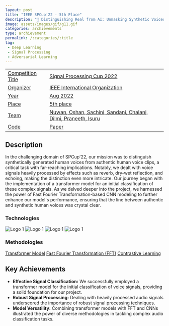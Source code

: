 ```yaml
---
layout: post
title: "IEEE SPCup'22 - 5th Place"
description: "🎤 Distinguishing Real from AI: Unmasking Synthetic Voices in Soundscapes! 🤖🔍"
image: assets/images/gif/g11.gif
categories: archievements
type: archievement
permalink: /:categories/:title
tag:
 - Deep Learning
 - Signal Processing
 - Adversarial Learning
---
```


<div id="main">
	<section id="one">
        <div class="inner no-padding" >
            <div class="table-container">
            <table>
                <tr>
                    <td class="first-column"><a href="#" class="special small disable">Competition Title</a></td>
                    <td class="second-column"><a href="#" class="small disable">Signal Processing Cup 2022</a></td>
                </tr>
                <tr>
                    <td class="first-column"><a href="#" class="special small disable">Organizer</a></td>
                    <td class="second-column"><a href="#" class="small disable">IEEE International Organization</a></td>
                </tr>
                <tr>
                    <td class="first-column"><a href="#" class="special small disable">Year</a></td>
                    <td class="second-column"><a href="#" class="small disable">Aug 2022</a></td>
                </tr>
                <tr>
                    <td class="first-column"><a href="#" class="special small disable">Place</a></td>
                    <td class="second-column"><a href="#" class="small disable">5th place</a></td>
                </tr>
                <tr>
                    <td class="first-column"><a href="#" class="special small disable">Team</a></td>
                    <td class="second-column"><a href="#" class="small disable">Nuwan, Oshan, Sachini, Sandani, Chalani, Dilmi, Praneeth, Isuru</a></td>
                </tr>
                <tr>
                    <td class="first-column"><a href="https://github.com/nipdep/SpCup-22-Init" class="button special small"><i class="fab fa-github"></i> Code</a></td>
                    <td class="second-column"><a href="#" class="button special small disable"><i class="fa fa-file-pdf-o"></i> Paper</a></td>
                </tr>
            </table>
            </div>
        </div>
    </section>
	<section id='second'>
		<div class="inner no-padding">
			<div>
				<h2>Description</h2>
				<p> In the challenging domain of SPCup'22, our mission was to distinguish synthetically generated human voices from authentic human voice clips, a critical task with far-reaching implications. Notably, we dealt with voice signals heavily processed by effects such as reverb, dry-wet reflection, and echoing, making the distinction even more intricate. Our journey began with the implementation of a transformer model for an initial classification of these complex signals. As we delved deeper into the project, we harnessed the power of Fast Fourier Transformation-based CNN modeling to further enhance our model's performance, ensuring that the line between authentic and synthetic human voices was crystal clear.</p>
			</div>
			<div class="row">
				<div class="6u 12u$(small)">
					<h3>Technologies</h3>
					<div class='logos-container'>
						<img src="{% link assets/images/logos/python.png %}" alt="Logo 1" class="logos">
						<img src="{% link assets/images/logos/PyTorch.png %}" alt="Logo 1" class="logos">
						<img src="{% link assets/images/logos/keras.png %}" alt="Logo 1" class="logos">
						<img src="{% link assets/images/logos/tensorflow.png %}" alt="Logo 1" class="logos">
					</div>
				</div>
				<div class="6u$ 12u$(small) ">
					<h3>Methodologies</h3>
					<p>
                        <a href="#" class="button small disable">Transformer Model</a>
                        <a href="#" class="button small disable">Fast Fourier Transformation (FFT)</a>
                        <a href="#" class="button small disable">Contrastive Learning</a>
                    </p>
				</div>
			</div>
		</div>
	</section>
	<section id='third'>
		<div class="inner no-padding">
			<div>
				<h2>Key Achievements</h2>
                <ul class='fa-ul'>
                    <li><i class="fa-li fa fa-check-square"></i><b>Effective Signal Classification:</b> We successfully employed a transformer model for the initial classification of voice signals, providing a solid foundation for our project.</li>
                    <li><i class="fa-li fa fa-check-square"></i><b>Robust Signal Processing:</b> Dealing with heavily processed audio signals underscored the importance of robust signal processing techniques.</li>
                    <li><i class="fa-li fa fa-check-square"></i><b>Model Versatility:</b> Combining transformer models with FFT and CNNs illustrated the power of diverse methodologies in tackling complex audio classification tasks.</li>
                </ul>
			</div>
		</div>
	</section>
</div>
